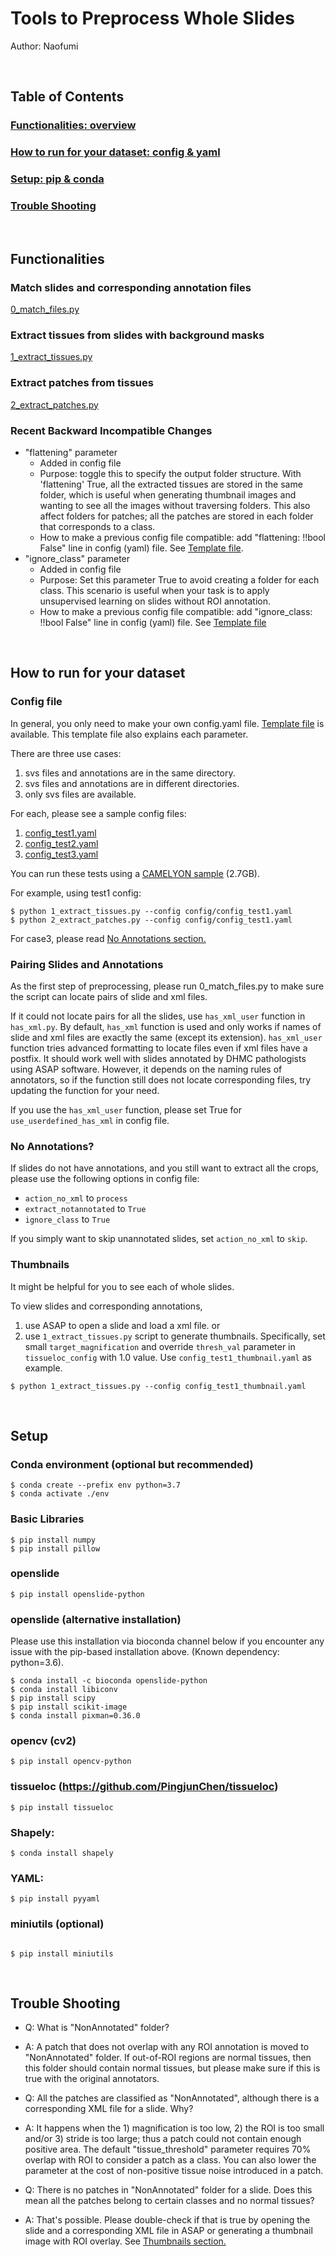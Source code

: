 # Tools to Preprocess Whole Slides

Author: Naofumi

<br>

## Table of Contents
### [Functionalities: overview](#functionalities)
### [How to run for your dataset: config & yaml](#how-to-run-for-your-dataset)
### [Setup: pip & conda](#setup)
### [Trouble Shooting](#trouble-shooting)

<br>

## Functionalities
### Match slides and corresponding annotation files
[0_match_files.py](0_match_files.py)

### Extract tissues from slides with background masks
[1_extract_tissues.py](1_extract_tissues.py)

### Extract patches from tissues
[2_extract_patches.py](2_extract_patches.py)

### Recent Backward Incompatible Changes
- "flattening" parameter
    - Added in config file
    - Purpose: toggle this to specify the output folder structure. With 'flattening' True, all the extracted tissues are stored in the same folder, which is useful when generating thumbnail images and wanting to see all the images without traversing folders. This also affect folders for patches; all the patches are stored in each folder that corresponds to a class.
    - How to make a previous config file compatible: add "flattening: !!bool False" line in config (yaml) file. See [Template file](config/config_template.yaml).
- "ignore_class" parameter
    - Added in config file
    - Purpose: Set this parameter True to avoid creating a folder for each class. This scenario is useful when your task is to apply unsupervised learning on slides without ROI annotation.
    - How to make a previous config file compatible: add "ignore_class: !!bool False" line in config (yaml) file. See [Template file](config/config_template.yaml)

<br>

## How to run for your dataset
### Config file
In general, you only need to make your own config.yaml file. [Template file](config/config_template.yaml) is available. This template file also explains each parameter.

There are three use cases:
1. svs files and annotations are in the same directory.
2. svs files and annotations are in different directories.
3. only svs files are available.

For each, please see a sample config files:
1. [config_test1.yaml](config/config_test1.yaml)
2. [config_test2.yaml](config/config_test2.yaml)
3. [config_test3.yaml](config/config_test3.yaml)

You can run these tests using a [CAMELYON sample](https://www.dropbox.com/s/fegzxxsfycy1shf/testdata.zip?dl=0) (2.7GB). 

For example, using test1 config:
```
$ python 1_extract_tissues.py --config config/config_test1.yaml
$ python 2_extract_patches.py --config config/config_test1.yaml
```

For case3, please read [No Annotations section.](#no-annotations)

### Pairing Slides and Annotations
As the first step of preprocessing, please run 0_match_files.py to make sure the script can locate pairs of slide and xml files.

If it could not locate pairs for all the slides, use `has_xml_user` function in `has_xml.py`. By default, `has_xml` function is used and only works if names of slide and xml files are exactly the same (except its extension). `has_xml_user` function tries advanced formatting to locate files even if xml files have a postfix. It should work well with slides annotated by DHMC pathologists using ASAP software. However, it depends on the naming rules of annotators, so if the function still does not locate corresponding files, try updating the function for your need.

If you use the `has_xml_user` function, please set True for `use_userdefined_has_xml` in config file.


### No Annotations?
If slides do not have annotations, and you still want to extract all the crops, please use the following options in config file:

- `action_no_xml` to `process`
- `extract_notannotated` to `True`
- `ignore_class` to `True`

If you simply want to skip unannotated slides, set `action_no_xml` to `skip`.

### Thumbnails
It might be helpful for you to see each of whole slides.

To view slides and corresponding annotations,
1. use ASAP to open a slide and load a xml file.
or
2. use `1_extract_tissues.py` script to generate thumbnails. Specifically, set small `target_magnification` and override `thresh_val` parameter in `tissueloc_config` with 1.0 value. Use `config_test1_thumbnail.yaml` as example.
```
$ python 1_extract_tissues.py --config config_test1_thumbnail.yaml
```

<br>

## Setup
### Conda environment (optional but recommended)
```
$ conda create --prefix env python=3.7
$ conda activate ./env
```

### Basic Libraries
```
$ pip install numpy
$ pip install pillow
```

### openslide
```
$ pip install openslide-python
```

### openslide (alternative installation)

Please use this installation via bioconda channel below if you encounter any issue with the pip-based installation above. (Known dependency: python=3.6).

```
$ conda install -c bioconda openslide-python
$ conda install libiconv
$ pip install scipy
$ pip install scikit-image
$ conda install pixman=0.36.0
```

### opencv (cv2)
```
$ pip install opencv-python
```

### tissueloc (https://github.com/PingjunChen/tissueloc)
```
$ pip install tissueloc
```

### Shapely:
```
$ conda install shapely
```

### YAML:
```
$ pip install pyyaml
```

### miniutils (optional)
```

$ pip install miniutils
```

<br>

## Trouble Shooting
- Q: What is "NonAnnotated" folder?
- A: A patch that does not overlap with any ROI annotation is moved to "NonAnnotated" folder. If out-of-ROI regions are normal tissues, then this folder should contain normal tissues, but please make sure if this is true with the original annotators.

- Q: All the patches are classified as "NonAnnotated", although there is a corresponding XML file for a slide. Why?
- A: It happens when the 1) magnification is too low, 2) the ROI is too small and/or 3) stride is too large; thus a patch could not contain enough positive area. The default "tissue_threshold" parameter requires 70% overlap with ROI to consider a patch as a class. You can also lower the parameter at the cost of non-positive tissue noise introduced in a patch.

- Q: There is no patches in "NonAnnotated" folder for a slide. Does this mean all the patches belong to certain classes and no normal tissues?
- A: That's possible. Please double-check if that is true by opening the slide and a corresponding XML file in ASAP or generating a thumbnail image with ROI overlay. See [Thumbnails section.](#thumbnails)